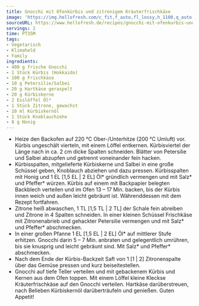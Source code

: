 ```yaml
---
title: Gnocchi mit Ofenkürbis und zitronigem Kräuterfrischkäse
image: 'https://img.hellofresh.com/c_fit,f_auto,fl_lossy,h_1100,q_auto,w_2600/hellofresh_s3/image/gnocchi-mit-ofenkurbis-und-zitronigem-krauterfrischkase-42ee5d8c.jpg'
sourceURL: https://www.hellofresh.de/recipes/gnocchi-mit-ofenkurbis-und-zitronigem-krauterfrischkase-63319282c59683d31403c666
servings: 2
time: PT35M
tags:
- Vegetarisch
- Klimaheld
- Family
ingredients:
- 400 g frische Gnocchi
- 1 Stück Kürbis (Hokkaido)
- 100 g Frischkäse
- 10 g Petersilie/Salbei
- 20 g Hartkäse geraspelt
- 20 g Kürbiskerne
- 2 Esslöffel Öl*
- 1 Stück Zitrone, gewachst
- 10 ml Kürbiskernöl
- 1 Stück Knoblauchzehe
- 8 g Honig
---
```


- Heize den Backofen auf 220 °C Ober-/Unterhitze (200 °C Umluft) vor.  Kürbis ungeschält vierteln, mit einem Löffel entkernen. Kürbisviertel der Länge nach in ca. 2 cm dicke Spalten schneiden.  Blätter von Petersilie und Salbei abzupfen und getrennt voneinander fein hacken.
- Kürbisspalten, mitgelieferte Kürbiskerne und Salbei in eine große Schüssel geben, Knoblauch abziehen und dazu pressen.  Kürbisspalten mit Honig und 1 EL [1,5 EL | 2 EL] Öl\* gründlich vermengen und mit Salz\* und Pfeffer\* würzen. Kürbis auf einem mit Backpapier belegten Backblech verteilen und im Ofen 13 – 17 Min. backen, bis der Kürbis innen weich und außen leicht gebräunt ist.  Währenddessen mit dem Rezept fortfahren.
- Zitrone heiß abwaschen, 1 TL [1,5 TL | 2 TL] der Schale fein abreiben und Zitrone in 4 Spalten schneiden.  In einer kleinen Schüssel Frischkäse mit Zitronenabrieb und gehackter Petersilie vermengen und mit Salz\* und Pfeffer\* abschmecken.
- In einer großen Pfanne 1 EL [1,5 EL | 2 EL] Öl\* auf mittlerer Stufe erhitzen. Gnocchi darin 5 – 7 Min. anbraten und gelegentlich umrühren, bis sie knusprig und leicht gebräunt sind. Mit Salz\* und Pfeffer\* abschmecken.
- Nach dem Ende der Kürbis-Backzeit Saft von 1 [1 | 2] Zitronenspalte über das Gemüse pressen und kurz beiseitestellen.
- Gnocchi auf tiefe Teller verteilen und mit gebackenem Kürbis und Kernen aus dem Ofen toppen. Mit einem Löffel kleine Kleckse Kräuterfrischkäse auf den Gnocchi verteilen. Hartkäse darüberstreuen, nach Belieben Kürbiskernöl darüberträufeln und genießen.  Guten Appetit!
